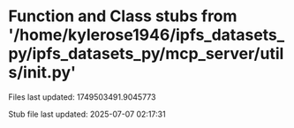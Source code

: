 # Function and Class stubs from '/home/kylerose1946/ipfs_datasets_py/ipfs_datasets_py/mcp_server/utils/__init__.py'

Files last updated: 1749503491.9045773

Stub file last updated: 2025-07-07 02:17:31
